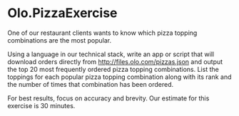 # Olo.PizzaExercise
One of our restaurant clients wants to know which pizza topping combinations are the most popular.

Using a language in our technical stack, write an app or script that will download orders directly from http://files.olo.com/pizzas.json and output the top 20 most frequently ordered pizza topping combinations. List the toppings for each popular pizza topping combination along with its rank and the number of times that combination has been ordered.

For best results, focus on accuracy and brevity. Our estimate for this exercise is 30 minutes.

